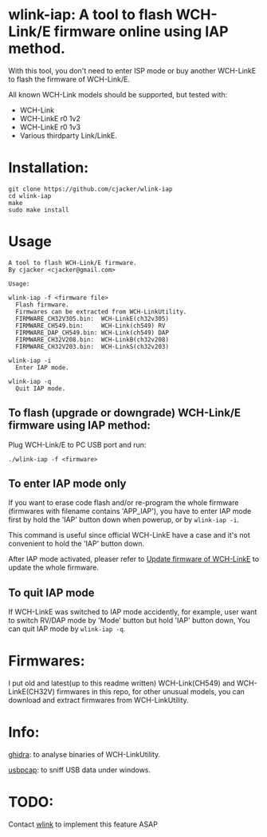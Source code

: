 # wlink-iap: A tool to flash WCH-Link/E firmware online using IAP method.

With this tool, you don't need to enter ISP mode or buy another WCH-LinkE to flash the firmware of WCH-Link/E.

All known WCH-Link models should be supported, but tested with:

- WCH-Link
- WCH-LinkE r0 1v2
- WCH-LinkE r0 1v3
- Various thirdparty Link/LinkE.

# Installation:

```
git clone https://github.com/cjacker/wlink-iap
cd wlink-iap
make
sudo make install
```

# Usage

```
A tool to flash WCH-Link/E firmware.
By cjacker <cjacker@gmail.com>

Usage:

wlink-iap -f <firmware file>
  Flash firmware.
  Firmwares can be extracted from WCH-LinkUtility.
  FIRMWARE_CH32V305.bin:  WCH-LinkE(ch32v305)
  FIRMWARE_CH549.bin:     WCH-Link(ch549) RV
  FIRMWARE_DAP_CH549.bin: WCH-Link(ch549) DAP
  FIRMWARE_CH32V208.bin:  WCH-LinkB(ch32v208)
  FIRMWARE_CH32V203.bin:  WCH-LinkS(ch32v203)

wlink-iap -i
  Enter IAP mode.

wlink-iap -q
  Quit IAP mode.
```

## To flash (upgrade or downgrade) WCH-Link/E firmware using IAP method:

Plug WCH-Link/E to PC USB port and run:

```
./wlink-iap -f <firmware>
```

## To enter IAP mode only

If you want to erase code flash and/or re-program the whole firmware (firmwares with filename contains 'APP_IAP'), you have to enter IAP mode first by hold the 'IAP' button down when powerup, or by `wlink-iap -i`.

This command is useful since official WCH-LinkE have a case and it's not convenient to hold the 'IAP' button down.

After IAP mode activated, pleaser refer to [Update firmware of WCH-LinkE](https://github.com/cjacker/opensource-toolchain-ch32v?tab=readme-ov-file#update-firmware-of-wch-linke) to update the whole firmware.

## To quit IAP mode

If WCH-LinkE was switched to IAP mode accidently, for example, user want to switch RV/DAP mode by 'Mode' button but hold 'IAP' button down, You can quit IAP mode by `wlink-iap -q`.


# Firmwares:

I put old and latest(up to this readme written) WCH-Link(CH549) and WCH-LinkE(CH32V) firmwares in this repo, for other unusual models, you can download and extract firmwares from WCH-LinkUtility.

# Info:

[ghidra](https://github.com/NationalSecurityAgency/ghidra): to analyse binaries of WCH-LinkUtility.

[usbpcap](https://github.com/desowin/usbpcap): to sniff USB data under windows.

# TODO:

Contact [wlink](https://github.com/ch32-rs/wlink) to implement this feature ASAP
